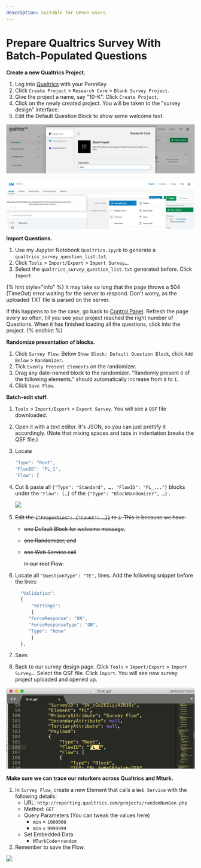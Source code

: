 ```yaml
---
description: Suitable for UPenn users.
---
```


# Prepare Qualtrics Survey With Batch-Populated Questions

**Create a new Qualtrics Project.**

1. Log into [Qualtrics](https://upenn.qualtrics.com/) with your PennKey.
2. Click `Create Project` &gt; `Research Core` &gt; `Blank Survey Project`.
3. Give the project a name, say "10-K". Click `Create Project`.
4. Click on the newly created project. You will be taken to the "survey design" interface.
5. Edit the Default Question Block to show some welcome text.

![Give the project a name, say &quot;10-K&quot;. Click Create Project.](../../.gitbook/assets/image%20%2812%29%20%281%29.png)

![Edit the Default Question Block to show some welcome text.](../../.gitbook/assets/image%20%281%29.png)

**Import Questions.**

1. Use my Jupyter Notebook `Qualtrics.ipynb` to generate a `qualtrics_survey_question_list.txt`.
2. Click `Tools` &gt; `Import/Export` &gt; `Import Survey…`.
3. Select the `qualtrics_survey_question_list.txt` generated before. Click `Import`.

{% hint style="info" %}
It may take so long that the page throws a 504 \(TimeOut\) error waiting for the server to respond. Don't worry, as the uploaded TXT file is parsed on the server. 

If this happens to be the case, go back to [Control Panel](https://upenn.co1.qualtrics.com/ControlPanel/?Section=MyProjectsSection&ContextSection=MyProjectsSection). Refresh the page every so often, till you see your project reached the right number of Questions. When it has finished loading all the questions, click into the project.
{% endhint %}

**Randomize presentation of blocks.**

1. Click `Survey Flow`. Below `Show Block: Default Question Block`, click `Add Below` &gt; `Randomizer`.
2. Tick `Evenly Present Elements` on the randomizer.
3. Drag any date-named block to the randomizer. "Randomly present `0` of the following elements." should automatically increase from `0` to `1`.
4. Click `Save Flow`.

**Batch-edit stuff.**

1. `Tools` &gt; `Import/Export` &gt; `Export Survey`. You will see a `QSF` file downloaded.
2. Open it with a text editor. It's JSON, so you can just prettify it accordingly. \(Note that mixing spaces and tabs in indentation breaks the QSF file.\)
3. Locate

   ```javascript
   "Type": "Root",
   "FlowID": "FL_1",
   "Flow": [
   ```

4. Cut & paste all `{"Type": "Standard", …, "FlowID": "FL_..."}` blocks under the `"Flow": […]` of the `{"Type": "BlockRandomizer", …}` .

   ![](file:///Users/lmy/Desktop/Screen%20Shot%202019-04-15%20at%204.35.50%20PM.png?lastModify=1555361209)

5. ~~Edit the `{"Properties": {"Count": …}}` to `3`. This is because we have:~~
   * ~~one Default Block for welcome message,~~
   * ~~one Randomizer, and~~
   * ~~one Web Service call~~

     ~~in our root Flow.~~
6. Locate all `"QuestionType": "TE",` lines. Add the following snippet before the lines:

   ```javascript
     "Validation":
     {
         "Settings":
         {
        "ForceResponse": "ON",
        "ForceResponseType": "ON",
        "Type": "None"
         }
     },
   ```

7. Save.
8. Back to our survey design page. Click `Tools` &gt; `Import/Export` &gt; `Import Survey…`. Select the QSF file. Click `Import`. You will see new survey project uploaded and opened up.

![Locate \`&quot;FlowID&quot;: &quot;FL\_1&quot;,\`](../../.gitbook/assets/image%20%289%29.png)

**Make sure we can trace our mturkers across Qualtrics and Mturk.**

1. In `Survey Flow`, create a new Element that calls a `Web Service` with the following details:
   * URL: `http://reporting.qualtrics.com/projects/randomNumGen.php`
   * Method: `GET`
   * Query Parameters \(You can tweak the values here\)
     * `min` = `1000000`
     * `min` = `9999999`
   * Set Embedded Data
     * `MTurkCode`=`random`
2. Remember to save the Flow.

![](file:///Users/lmy/Library/Application%20Support/typora-user-images/image-20190415161413303.png?lastModify=1555361209)

